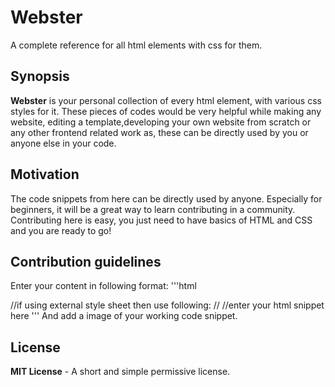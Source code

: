 # Webster
A complete reference for all html elements with css for them.

## Synopsis

**Webster** is your personal collection of every html element, with various css styles for it. These pieces of codes would be very helpful while making any website, editing a template,developing your own website from scratch or any other frontend related work as, these can be directly used by you or anyone else in your code.

## Motivation
The code snippets from here can be directly used by anyone.
Especially for beginners, it will be a great way to learn contributing in a community.
Contributing here is easy, you just need to have basics of HTML and CSS and you are ready to go!

## Contribution guidelines
Enter your content in following format:
'''html
<!DOCTYPE html>
<html>
	<heaad>
		<title> TEST </title>
    //if using external style sheet then use following:
    //<link rel="stylesheet" type="text/css" href="https://abc.com/style/sample.css">
	</head>
  <style>
    //enter your css here  
  </style> 
	<body>
    //enter your html snippet here 
	</body>
</html>
'''
And add a image of your working code snippet.

## License

**MIT License** - A short and simple permissive license.
